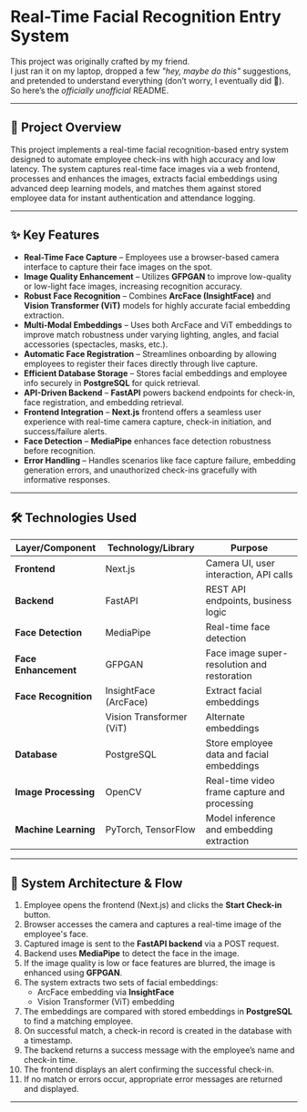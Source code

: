 # Real-Time Facial Recognition Entry System  


This project was originally crafted by my friend.  
I just ran it on my laptop, dropped a few *"hey, maybe do this"* suggestions,  
and pretended to understand everything (don’t worry, I eventually did 👀).  
So here’s the *officially unofficial* README.

---

## 📌 Project Overview  
This project implements a real-time facial recognition-based entry system designed to automate employee check-ins with high accuracy and low latency. The system captures real-time face images via a web frontend, processes and enhances the images, extracts facial embeddings using advanced deep learning models, and matches them against stored employee data for instant authentication and attendance logging.  

---

## ✨ Key Features  

- **Real-Time Face Capture** – Employees use a browser-based camera interface to capture their face images on the spot.  
- **Image Quality Enhancement** – Utilizes **GFPGAN** to improve low-quality or low-light face images, increasing recognition accuracy.  
- **Robust Face Recognition** – Combines **ArcFace (InsightFace)** and **Vision Transformer (ViT)** models for highly accurate facial embedding extraction.  
- **Multi-Modal Embeddings** – Uses both ArcFace and ViT embeddings to improve match robustness under varying lighting, angles, and facial accessories (spectacles, masks, etc.).  
- **Automatic Face Registration** – Streamlines onboarding by allowing employees to register their faces directly through live capture.  
- **Efficient Database Storage** – Stores facial embeddings and employee info securely in **PostgreSQL** for quick retrieval.  
- **API-Driven Backend** – **FastAPI** powers backend endpoints for check-in, face registration, and embedding retrieval.  
- **Frontend Integration** – **Next.js** frontend offers a seamless user experience with real-time camera capture, check-in initiation, and success/failure alerts.  
- **Face Detection** – **MediaPipe** enhances face detection robustness before recognition.  
- **Error Handling** – Handles scenarios like face capture failure, embedding generation errors, and unauthorized check-ins gracefully with informative responses.  

---

## 🛠️ Technologies Used  

| Layer/Component     | Technology/Library          | Purpose |
|---------------------|-----------------------------|---------|
| **Frontend**        | Next.js                     | Camera UI, user interaction, API calls |
| **Backend**         | FastAPI                     | REST API endpoints, business logic |
| **Face Detection**  | MediaPipe                   | Real-time face detection |
| **Face Enhancement**| GFPGAN                      | Face image super-resolution and restoration |
| **Face Recognition**| InsightFace (ArcFace)       | Extract facial embeddings |
|                     | Vision Transformer (ViT)    | Alternate embeddings |
| **Database**        | PostgreSQL                  | Store employee data and facial embeddings |
| **Image Processing**| OpenCV                      | Real-time video frame capture and processing |
| **Machine Learning**| PyTorch, TensorFlow         | Model inference and embedding extraction |

---

## 🔄 System Architecture & Flow  

1. Employee opens the frontend (Next.js) and clicks the **Start Check-in** button.  
2. Browser accesses the camera and captures a real-time image of the employee's face.  
3. Captured image is sent to the **FastAPI backend** via a POST request.  
4. Backend uses **MediaPipe** to detect the face in the image.  
5. If the image quality is low or face features are blurred, the image is enhanced using **GFPGAN**.  
6. The system extracts two sets of facial embeddings:  
   - ArcFace embedding via **InsightFace**  
   - Vision Transformer (ViT) embedding  
7. The embeddings are compared with stored embeddings in **PostgreSQL** to find a matching employee.  
8. On successful match, a check-in record is created in the database with a timestamp.  
9. The backend returns a success message with the employee’s name and check-in time.  
10. The frontend displays an alert confirming the successful check-in.  
11. If no match or errors occur, appropriate error messages are returned and displayed.  

---

